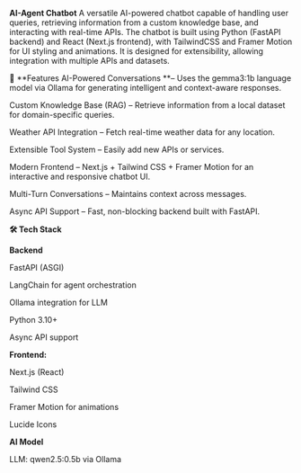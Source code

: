 
**AI-Agent Chatbot**
A versatile AI-powered chatbot capable of handling user queries, retrieving information from a custom knowledge base, and interacting with real-time APIs.
The chatbot is built using Python (FastAPI backend) and React (Next.js frontend), with TailwindCSS and Framer Motion for UI styling and animations.
It is designed for extensibility, allowing integration with multiple APIs and datasets.

🚀 **Features
AI-Powered Conversations **– Uses the gemma3:1b language model via Ollama for generating intelligent and context-aware responses.

Custom Knowledge Base (RAG) – Retrieve information from a local dataset for domain-specific queries.

Weather API Integration – Fetch real-time weather data for any location.

Extensible Tool System – Easily add new APIs or services.

Modern Frontend – Next.js + Tailwind CSS + Framer Motion for an interactive and responsive chatbot UI.

Multi-Turn Conversations – Maintains context across messages.

Async API Support – Fast, non-blocking backend built with FastAPI.

**🛠️ Tech Stack**

**Backend**

FastAPI (ASGI)

LangChain for agent orchestration

Ollama integration for LLM

Python 3.10+

Async API support

**Frontend:**

Next.js (React)

Tailwind CSS

Framer Motion for animations

Lucide Icons

**AI Model**

LLM: qwen2.5:0.5b via Ollama
